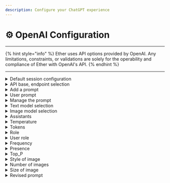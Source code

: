 ```yaml
---
description: Configure your ChatGPT experience
---
```


# ⚙️ OpenAI Configuration

***

{% hint style="info" %}
Ether uses API options provided by OpenAI. Any limitations, constraints, or validations are solely for the operability and compliance of Ether with OpenAI's API.&#x20;
{% endhint %}

***

<details>

<summary>Default session configuration</summary>

* Tokens: 2000
* Context: 0
* Text model: GPT 3.5-Turbo
* Image model: DALL E 3
* Role: user
* Temperature: 0.3
* Nicknames: False
* Sharing: False
* Extensions: None
* Frequency: 0
* Presence: 0
* Top\_P: 0
* Prompt: None

</details>

<details>

<summary>API base, endpoint selection</summary>

_`/openai-options [ api_base ] [ endpoint ]`_

* The endpoint address for the OpenAI API call to be sent to

_`/openai-options [ model ] [ custom-model ]`_

* Changes the API route and API call structure from OpenAI to others, like LM Studio

_`/openai-options [ custom_model_name ] [ name ]`_

* The name of the model to be used in the custom endpoint

When configured, Ether can access other OpenAI based enpoints, such as a server instance of LM Studio.&#x20;

To restore defualts:

* set endpoint to 'default'
* set model to an OpenAI model

</details>

<details>

<summary>Add a prompt</summary>

_`/openai-options [ add_prompt ] [ new prompt ]`_

Give the session a prompt to be used by the author and any members accessing the session as a shared session.&#x20;

</details>

<details>

<summary>User prompt</summary>

_`/openai-options [ user_prompt ] [ prompt ]`_

Give a user their own prompt to be used when they message the bot.

</details>

<details>

<summary>Manage the prompt</summary>

_`/openai-options [ manage_prompt ] [ option ]`_

View or clear the prompt in the active session.

Options:

* `view`
* `clear`

</details>

<details>

<summary>Text model selection</summary>

_`/openai-options [ model ] [ option ]`_

Select a text generative model to use.

Options:

* `gpt-3.5-turbo`&#x20;
* `gpt-4`&#x20;
* `gpt-4o`&#x20;
* `gpt-4-1106-preview`
* `gpt-4-0613`
* `gpt-4-0314`
* `gpt-3.5-turbo-16k-0613`
* `gpt-3.5-turbo-16k`
* `gpt-3.5-turbo-1106`
* `gpt-3.5-turbo-0613`
* `gpt-3.5-turbo-0301`

</details>

<details>

<summary>Image model selection</summary>

_`/openai-options [ image_model ] [ option ]`_

Selects the image model to use

Options:

* `DALL E 2`
* `DALL E 3`

</details>

<details>

<summary>Assistants</summary>

_`/openai-options [ assistant ] [ option ]`_

Selects an assistant to use

Options:

* `interpreter`

</details>

<details>

<summary>Temperature</summary>

_`/openai-options [ temperature ] [ amount ]`_

Selects the temperature level for the model

Options:

* `0.1 ~ 2.0`

</details>

<details>

<summary>Tokens</summary>

_`/openai-options [ tokens ] [ amount ]`_

Selects the maximum tokens to use on a transaction (including context tokens)

Options:

* `50 ~ 4000`

</details>

<details>

<summary>Role</summary>

_`/openai-options [ role ] [ option ]`_

Selects the role to be applied to messages.

Options:

* `user`
* `system`

</details>

<details>

<summary>User role</summary>

_`/openai-options [ user_role ] [ option ]`_

Gives a user a specific role to be coupled with their messages when they message the bot.&#x20;

</details>

<details>

<summary>Frequency</summary>

_`/openai-options [ frequency ] [ amount ]`_

Selects the frequency penalty for context transactions

Options:

* `0.1 ~ 2.0`

</details>

<details>

<summary>Presence</summary>

_`/openai-options [ presence ] [ amount ]`_

Selects the presence penalty for context transactions

Options:

* `0.1 ~ 2.0`

</details>

<details>

<summary>Top_P</summary>

_`/openai-options [ top_p ] [ amount ]`_

Selects the top\_p nucleus sampling level

Options:

* `0.1 ~ 2.0`

</details>

<details>

<summary>Style of image</summary>

_`/openai-options [ style ] [ option ]`_

Selects the style of image to generate

Options:

* `Natural`
* `Vivid`

</details>

<details>

<summary>Number of images</summary>

_`/openai-options [ number ] [ amount ]`_

Selects the number of images to generate in each iteration

Options:

* `1 - 10`

</details>

<details>

<summary>Size of image</summary>

_`/openai-options [ size ] [ option ]`_

Selects the size image size to be generated

Options:

* `DALL E 2`
  * `256x256, 512x512, 1024x1024`
* `DALL E 3`
  * `1024x1024, 1024x1792, 1792x1024`

</details>

<details>

<summary>Revised prompt</summary>

_`/openai-options [ revised_prompt ] [ option ]`_

Selects to enable or disable displaying the returned revised prompt from DALL E 3 with the generated image

Options:

* `Enabled`
* `Disabled`

</details>
